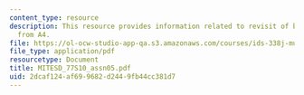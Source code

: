 ```yaml
---
content_type: resource
description: This resource provides information related to revisit of bridge design
  from A4.
file: https://ol-ocw-studio-app-qa.s3.amazonaws.com/courses/ids-338j-multidisciplinary-system-design-optimization-spring-2010/2dcaf124af699682d2449fb44cc381d7_MITESD_77S10_assn05.pdf
file_type: application/pdf
resourcetype: Document
title: MITESD_77S10_assn05.pdf
uid: 2dcaf124-af69-9682-d244-9fb44cc381d7
---
```

